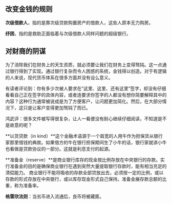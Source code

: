 ## 改变金钱的规则

**次级借款人**，指的是靠次级贷款购置房产的借款人，这些人原本无力购房。

**纾困**，指的是救助正面临着与次级借款人同样问题的超级银行。

## 对财商的阴谋

为了消除我们在财务上的天生资质，就必须要让我们在财务上变得驽钝。这一点通过银行得到了实现。通过银行复杂而令人困惑的系统，金钱得以创造。对于有逻辑的人来说，现代货币体系在很多方面并没有设么意义。

有读者评论到：你有多少次被人要求在“这里、这里、还有这里”签字，却没有仔细看看自己正在签字的具体内容，或者连要求你签字的人都没有想你简要解释其中的内容？这种行为通常被说成是为了方便客户，让问题更加简化。然后，在大部分情况下，这只是让客户变得更加驽钝了而已。

鸿武评：很多文件被写得很复杂，让人一看便没有耐心继续仔细阅读，不知道是不是故意的呢？

**以货贷款（in kind）**这个金融术语源于一个肩宽的人用牛作为担保货从银行家那里借钱的典故。如果借方的牛在银行担保期间生了小牛的话，银行家就讲小牛也看做是贷款协议的一部分。这就是利息支付的起源。

**准备金（reserve）**是商业银行库存的现金按比例存放在中央银行的存款。实行准备金的目的是确保商业银行在遇到突然大量提取银行存款时，能有相当充足的清偿能力。
商业银行不能将吸收的存款全部贷放出去，必须按一定的比例，或以存款的形式存放在中央银行，或以库存现金形式自己保持。准备金展存款总额的比重，称为准备率。

**格雷欣法则**：当劣币进入流通后，良币将被藏匿。